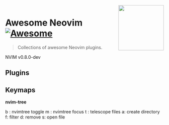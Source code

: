 <img src="https://neovim.io/logos/neovim-mark-flat.png" align="right" width="144" />

# Awesome Neovim [![Awesome](https://cdn.rawgit.com/sindresorhus/awesome/d7305f38d29fed78fa85652e3a63e154dd8e8829/media/badge.svg)](https://github.com/sindresorhus/awesome)


> Collections of awesome Neovim plugins. 


NVIM v0.8.0-dev

## Plugins


## Keymaps

**nvim-tree**

<leader>b : nvimtree toggle
<leader>m : nvimtree focus
<leader>t : telescope files
a: create directory
f: filter 
d: remove
s: open file

